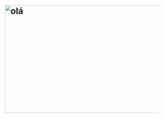 <h1 Hey me chamo Edson Vieira, prazer em lhe conhecer 🐱‍💻! </h1>
 
<div> 


  <img style="width:70rem;height:22rem;margin: auto" alt='olá' src="https://thumbs.gfycat.com/DimSoupyIrishsetter-max-1mb.gif"/> 
  
  
  

</div>
